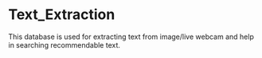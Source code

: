 # Text_Extraction
This database is used for extracting text from image/live webcam and help in searching recommendable text. 
